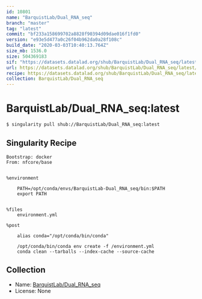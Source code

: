 ```yaml
---
id: 10801
name: "BarquistLab/Dual_RNA_seq"
branch: "master"
tag: "latest"
commit: "bf233a158699702a8828f90394d09dae016f1fd0"
version: "e93e5d477a0c26f04b962da0a28f108c"
build_date: "2020-03-03T10:40:13.764Z"
size_mb: 1536.0
size: 504369183
sif: "https://datasets.datalad.org/shub/BarquistLab/Dual_RNA_seq/latest/2020-03-03-bf233a15-e93e5d47/e93e5d477a0c26f04b962da0a28f108c.sif"
url: https://datasets.datalad.org/shub/BarquistLab/Dual_RNA_seq/latest/2020-03-03-bf233a15-e93e5d47/
recipe: https://datasets.datalad.org/shub/BarquistLab/Dual_RNA_seq/latest/2020-03-03-bf233a15-e93e5d47/Singularity
collection: BarquistLab/Dual_RNA_seq
---
```


# BarquistLab/Dual_RNA_seq:latest

```bash
$ singularity pull shub://BarquistLab/Dual_RNA_seq:latest
```

## Singularity Recipe

```singularity
Bootstrap: docker
From: nfcore/base


%environment

    PATH=/opt/conda/envs/BarquistLab-Dual_RNA_seq/bin:$PATH
    export PATH


%files
    environment.yml 

%post

    alias conda="/opt/conda/bin/conda"    

    /opt/conda/bin/conda env create -f /environment.yml
    conda clean --tarballs --index-cache --source-cache
```

## Collection

 - Name: [BarquistLab/Dual_RNA_seq](https://github.com/BarquistLab/Dual_RNA_seq)
 - License: None

